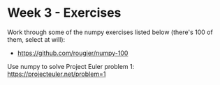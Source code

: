 # Week 3 - Exercises

Work through some of the numpy exercises listed below (there's 100 of them, select at will):

- https://github.com/rougier/numpy-100

Use numpy to solve Project Euler problem 1: https://projecteuler.net/problem=1
